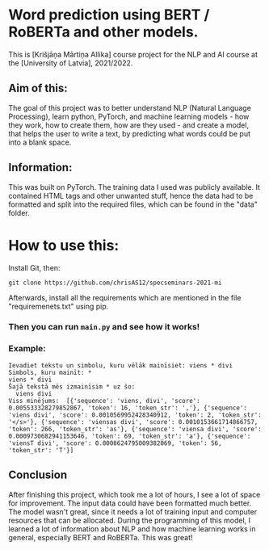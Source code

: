 # Word prediction using BERT / RoBERTa and other models.
This is [Krišjāņa Mārtiņa Allika] course project for the NLP and AI course at the [University of Latvia], 2021/2022.

## Aim of this:
The goal of this project was to better understand NLP (Natural Language Processing), learn python, PyTorch, and machine learning models - how they work, how to create them, how are they used -  and create a model, that helps the user to write a text, by predicting what words could be put into a blank space. 

## Information:

This was built on PyTorch. The training data I used was publicly available. It contained HTML tags and other unwanted stuff, hence the data had to be formatted and split into the required files, which can be found in the "data" folder. 


# How to use this:

Install Git, then:	

``` git clone https://github.com/chrisAS12/specseminars-2021-mi ```

Afterwards, install all the requirements which are mentioned in the file "requiremenets.txt" using pip. 

### Then you can run ``` main.py ``` and see how it works!

### Example:
``` 
Ievadiet tekstu un simbolu, kuru vēlāk mainīsiet: viens * divi
Simbols, kuru mainīt: * 
viens * divi
Šajā tekstā mēs izmainīsim * uz šo:
  viens divi 
Viss minējums:  [{'sequence': 'viens, divi', 'score': 0.005533328279852867, 'token': 16, 'token_str': ','}, {'sequence': 'viens divi', 'score': 0.0010569952428340912, 'token': 2, 'token_str': '</s>'}, {'sequence': 'viensas divi', 'score': 0.0010153661714866757, 'token': 266, 'token_str': 'as'}, {'sequence': 'viensa divi', 'score': 0.0009730682941153646, 'token': 69, 'token_str': 'a'}, {'sequence': 'viensT divi', 'score': 0.0008624795009382069, 'token': 56, 'token_str': 'T'}] 
```
## Conclusion
After finishing this project, which took me a lot of hours, I see a lot of space for improvement. The input data could have been formatted much better. The model wasn't great, since it needs a lot of training input and computer resources that can be allocated. During the programming of this model, I learned a lot of information about NLP and how machine learning works in general, especially BERT and RoBERTa. This was great! 

